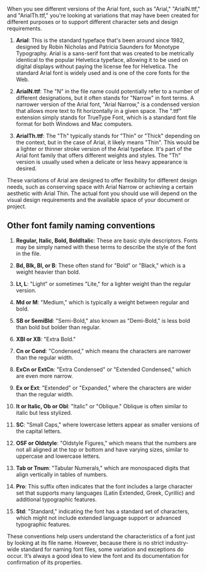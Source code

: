 When you see different versions of the Arial font, such as "Arial," "ArialN.ttf," and "ArialTh.ttf," you're looking at variations that may have been created for different purposes or to support different character sets and design requirements.

1. **Arial**: This is the standard typeface that's been around since 1982, designed by Robin Nicholas and Patricia Saunders for Monotype Typography. Arial is a sans-serif font that was created to be metrically identical to the popular Helvetica typeface, allowing it to be used on digital displays without paying the license fee for Helvetica. The standard Arial font is widely used and is one of the core fonts for the Web.
    
2. **ArialN.ttf**: The "N" in the file name could potentially refer to a number of different designations, but it often stands for "Narrow" in font terms. A narrower version of the Arial font, "Arial Narrow," is a condensed version that allows more text to fit horizontally in a given space. The ".ttf" extension simply stands for TrueType Font, which is a standard font file format for both Windows and Mac computers.
    
3. **ArialTh.ttf**: The "Th" typically stands for "Thin" or "Thick" depending on the context, but in the case of Arial, it likely means "Thin". This would be a lighter or thinner stroke version of the Arial typeface. It's part of the Arial font family that offers different weights and styles. The "Th" version is usually used when a delicate or less heavy appearance is desired.
    

These variations of Arial are designed to offer flexibility for different design needs, such as conserving space with Arial Narrow or achieving a certain aesthetic with Arial Thin. The actual font you should use will depend on the visual design requirements and the available space of your document or project.

## Other font family naming conventions


1. **Regular, Italic, Bold, BoldItalic**: These are basic style descriptors. Fonts may be simply named with these terms to describe the style of the font in the file.

2. **Bd, Blk, Bl, or B**: These often stand for "Bold" or "Black," which is a weight heavier than bold.

3. **Lt, L**: "Light" or sometimes "Lite," for a lighter weight than the regular version.

4. **Md or M**: "Medium," which is typically a weight between regular and bold.

5. **SB or SemiBld**: "Semi-Bold," also known as "Demi-Bold," is less bold than bold but bolder than regular.

6. **XBl or XB**: "Extra Bold."

7. **Cn or Cond**: "Condensed," which means the characters are narrower than the regular width.

8. **ExCn or ExtCn**: "Extra Condensed" or "Extended Condensed," which are even more narrow.

9. **Ex or Ext**: "Extended" or "Expanded," where the characters are wider than the regular width.

10. **It or Italic, Ob or Obl**: "Italic" or "Oblique." Oblique is often similar to italic but less stylized.

11. **SC**: "Small Caps," where lowercase letters appear as smaller versions of the capital letters.

12. **OSF or Oldstyle**: "Oldstyle Figures," which means that the numbers are not all aligned at the top or bottom and have varying sizes, similar to uppercase and lowercase letters.

13. **Tab or Tnum**: "Tabular Numerals," which are monospaced digits that align vertically in tables of numbers.

14. **Pro**: This suffix often indicates that the font includes a large character set that supports many languages (Latin Extended, Greek, Cyrillic) and additional typographic features.

15. **Std**: "Standard," indicating the font has a standard set of characters, which might not include extended language support or advanced typographic features.

These conventions help users understand the characteristics of a font just by looking at its file name. However, because there is no strict industry-wide standard for naming font files, some variation and exceptions do occur. It’s always a good idea to view the font and its documentation for confirmation of its properties.